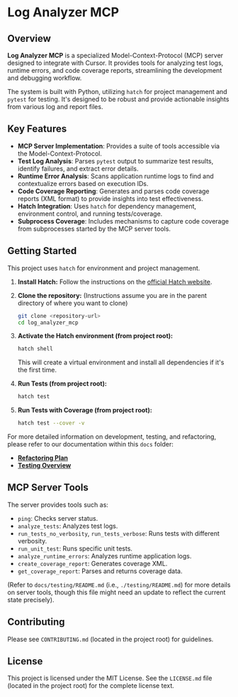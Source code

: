 # Log Analyzer MCP

## Overview

**Log Analyzer MCP** is a specialized Model-Context-Protocol (MCP) server designed to integrate with Cursor. It provides tools for analyzing test logs, runtime errors, and code coverage reports, streamlining the development and debugging workflow.

The system is built with Python, utilizing `hatch` for project management and `pytest` for testing. It's designed to be robust and provide actionable insights from various log and report files.

## Key Features

- **MCP Server Implementation**: Provides a suite of tools accessible via the Model-Context-Protocol.
- **Test Log Analysis**: Parses `pytest` output to summarize test results, identify failures, and extract error details.
- **Runtime Error Analysis**: Scans application runtime logs to find and contextualize errors based on execution IDs.
- **Code Coverage Reporting**: Generates and parses code coverage reports (XML format) to provide insights into test effectiveness.
- **Hatch Integration**: Uses `hatch` for dependency management, environment control, and running tests/coverage.
- **Subprocess Coverage**: Includes mechanisms to capture code coverage from subprocesses started by the MCP server tools.

## Getting Started

This project uses `hatch` for environment and project management.

1. **Install Hatch:**
    Follow the instructions on the [official Hatch website](https://hatch.pypa.io/latest/install/).

2. **Clone the repository:**
    (Instructions assume you are in the parent directory of where you want to clone)

    ```bash
    git clone <repository-url>
    cd log_analyzer_mcp
    ```

3. **Activate the Hatch environment (from project root):**

    ```bash
    hatch shell
    ```

    This will create a virtual environment and install all dependencies if it's the first time.

4. **Run Tests (from project root):**

    ```bash
    hatch test
    ```

5. **Run Tests with Coverage (from project root):**

    ```bash
    hatch test --cover -v
    ```

For more detailed information on development, testing, and refactoring, please refer to our documentation within this `docs` folder:

- **[Refactoring Plan](./refactoring/log_analyzer_refactoring_v1.md)**
- **[Testing Overview](./testing/README.md)**

## MCP Server Tools

The server provides tools such as:

- `ping`: Checks server status.
- `analyze_tests`: Analyzes test logs.
- `run_tests_no_verbosity`, `run_tests_verbose`: Runs tests with different verbosity.
- `run_unit_test`: Runs specific unit tests.
- `analyze_runtime_errors`: Analyzes runtime application logs.
- `create_coverage_report`: Generates coverage XML.
- `get_coverage_report`: Parses and returns coverage data.

(Refer to `docs/testing/README.md` (i.e., `./testing/README.md`) for more details on server tools, though this file might need an update to reflect the current state precisely).

## Contributing

Please see `CONTRIBUTING.md` (located in the project root) for guidelines.

## License

This project is licensed under the MIT License. See the `LICENSE.md` file (located in the project root) for the complete license text.

